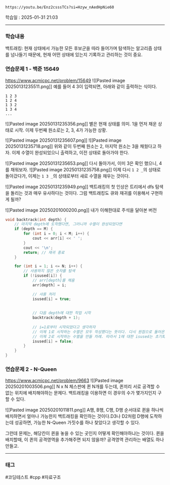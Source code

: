 ```vid
https://youtu.be/Enz2csssTCs?si=Hzyw_nAedHpNie60
```

학습일 : 2025-01-31 21:03

---
### 학습내용
백트래킹: 현재 상태에서 가능한 모든 후보군을 따라 들어가며 탐색하는 알고리즘
상태를 넘나들기 때문에, 현재 어떤 상태에 있는지 기록하고 관리하는 것이 중요.

### 연습문제 1 - 백준 15649
https://www.acmicpc.net/problem/15649
![[Pasted image 20250131235511.png]]
예를 들어 4 3이 입력되면, 아래와 같이 출력하는 식이다.
```
1 2 3
1 2 4
1 3 2
1 3 4
...
```


![[Pasted image 20250131235356.png]]
별은 현재 상태를 의미. 1을 먼저 채운 상태로 시작. 이제 두번째 원소로는 2, 3, 4가 가능한 상황.

![[Pasted image 20250131235607.png]]
![[Pasted image 20250131235718.png]]
위와 같이 두번째 원소는 2, 마지막 원소는 3을 채웠다고 하자. 이제 수열이 완성되었으니 출력하고, 이전 상태로 돌아가야 한다.

![[Pasted image 20250131235653.png]]
다시 돌아가서, 이미 3은 확인 했으니, 4를 채워보자.
![[Pasted image 20250131235758.png]]
이제 다시 `1 2 _`의 상태로 돌아갔다가, 이제는 `1 3 _`의 상태로부터 새로 수열을 채우는 것이다.

![[Pasted image 20250131235949.png]]
백트래킹의 첫 인상은 트리에서 dfs 탐색을 돌리는 것과 매우 유사하다는 것이다. 그럼 백트래킹도 큐와 재귀를 이용해서 구현하게 될까?

![[Pasted image 20250201000200.png]]
내가 이해한대로 주석을 달아본 버전
```c++ title="백트래킹 연습" fold
void backtrack(int depth) {
    // 마지막 depth에 도착했다면, 그러니까 수열이 완성되었다면
    if (depth == M) {
        for (int i = 0; i < M; i++) {
            cout << arr[i] << ' ';
        }
        cout << '\n';
        return; // 재귀 종료
    }

    for (int i = 1; i <= N; i++) {
        // 사용하지 않은 숫자를 탐색
        if (!isused[i]) {
            // arr[depth]를 채움
            arr[depth] = i;

            // 사용 처리
            isused[i] = true;
            
            
            // 다음 depth에 대한 작업 시작
            backtrack(depth + 1);
            
            // i=1로부터 시작되었다고 생각하자
            // 이제 1로 시작하는 수열은 모두 작성했다는 뜻이다. 다시 원점으로 돌아온 것.
            // 이제 2로 시작하는 수열을 만들 차례. 따라서 1에 대한 isused는 초기화해야 한다.
            isused[i] = false;
        }
    }
}
```

### 연습문제 2 - N-Queen
https://www.acmicpc.net/problem/9663
![[Pasted image 20250201003506.png]]
N x N 체스판에 퀸 N개를 두는데, 퀸끼리 서로 공격할 수 없는 위치에 배치해야하는 문제다.
백트래킹을 이용하면 이 경우의 수가 몇가지인지 구할 수 있다.

![[Pasted image 20250201011811.png]]
A행, B행, C행, D행 순서대로 퀸을 하나씩 배치하면서 얼마나 가능한지 백트래킹을 확인하는 것이다.D3나 D2처럼 D행에 도착하는데 성공하면, 가능한 N-Queen 가짓수를 하나 찾았다고 생각할 수 있다.

그런데 문제는, 해당칸이 퀸을 놓을 수 있는 곳인지 어떻게 확인해야하냐는 것이다. 퀸을 배치할때, 이 퀸의 공격영역을 추가해주면 되지 않을까? 공격영역 관리하는 배열도 하나 만들고.







---
### 태그
#코딩테스트 #cpp #자료구조




